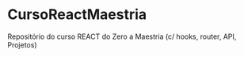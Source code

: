 # CursoReactMaestria
Repositório do curso REACT do Zero a Maestria (c/ hooks, router, API, Projetos)
